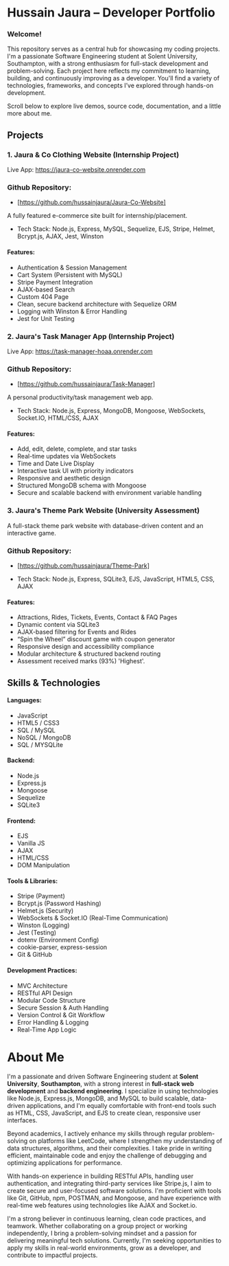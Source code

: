# Hussain Jaura – Developer Portfolio
### Welcome!
This repository serves as a central hub for showcasing my coding projects. I'm a passionate Software Engineering student at Solent University, Southampton, with a strong enthusiasm for full-stack development and problem-solving. Each project here reflects my commitment to learning, building, and continuously improving as a developer. You'll find a variety of technologies, frameworks, and concepts I’ve explored through hands-on development.

Scroll below to explore live demos, source code, documentation, and a little more about me.

## Projects
### 1. Jaura & Co Clothing Website (Internship Project)
Live App: https://jaura-co-website.onrender.com

### Github Repository:
- [https://github.com/hussainjaura/Jaura-Co-Website]

A fully featured e-commerce site built for internship/placement.

- Tech Stack: Node.js, Express, MySQL, Sequelize, EJS, Stripe, Helmet, Bcrypt.js, AJAX, Jest, Winston

#### Features:
- Authentication & Session Management
- Cart System (Persistent with MySQL)
- Stripe Payment Integration
- AJAX-based Search
- Custom 404 Page
- Clean, secure backend architecture with Sequelize ORM
- Logging with Winston & Error Handling
- Jest for Unit Testing

### 2. Jaura's Task Manager App (Internship Project)
Live App: https://task-manager-hoaa.onrender.com

### Github Repository:
- [https://github.com/hussainjaura/Task-Manager]

A personal productivity/task management web app.

- Tech Stack: Node.js, Express, MongoDB, Mongoose, WebSockets, Socket.IO, HTML/CSS, AJAX

#### Features:
- Add, edit, delete, complete, and star tasks
- Real-time updates via WebSockets
- Time and Date Live Display
- Interactive task UI with priority indicators
- Responsive and aesthetic design
- Structured MongoDB schema with Mongoose
- Secure and scalable backend with environment variable handling

### 3. Jaura's Theme Park Website (University Assessment)
A full-stack theme park website with database-driven content and an interactive game.

### Github Repository:
- [https://github.com/hussainjaura/Theme-Park]

- Tech Stack: Node.js, Express, SQLite3, EJS, JavaScript, HTML5, CSS, AJAX

#### Features:
- Attractions, Rides, Tickets, Events, Contact & FAQ Pages
- Dynamic content via SQLite3
- AJAX-based filtering for Events and Rides
- “Spin the Wheel” discount game with coupon generator
- Responsive design and accessibility compliance
- Modular architecture & structured backend routing
- Assessment received marks (93%) 'Highest'.

## Skills & Technologies
#### Languages:
- JavaScript
- HTML5 / CSS3
- SQL / MySQL
- NoSQL / MongoDB
- SQL / MYSQLite

#### Backend:
- Node.js
- Express.js
- Mongoose
- Sequelize
- SQLite3

#### Frontend:
- EJS
- Vanilla JS
- AJAX
- HTML/CSS
- DOM Manipulation

#### Tools & Libraries:
- Stripe (Payment)
- Bcrypt.js (Password Hashing)
- Helmet.js (Security)
- WebSockets & Socket.IO (Real-Time Communication)
- Winston (Logging)
- Jest (Testing)
- dotenv (Environment Config)
- cookie-parser, express-session
- Git & GitHub

#### Development Practices:
- MVC Architecture
- RESTful API Design
- Modular Code Structure
- Secure Session & Auth Handling
- Version Control & Git Workflow
- Error Handling & Logging
- Real-Time App Logic

# About Me
I'm a passionate and driven Software Engineering student at **Solent University**, **Southampton**, with a strong interest in **full-stack web development** and **backend engineering**. I specialize in using technologies like Node.js, Express.js, MongoDB, and MySQL to build scalable, data-driven applications, and I'm equally comfortable with front-end tools such as HTML, CSS, JavaScript, and EJS to create clean, responsive user interfaces.

Beyond academics, I actively enhance my skills through regular problem-solving on platforms like LeetCode, where I strengthen my understanding of data structures, algorithms, and their complexities. I take pride in writing efficient, maintainable code and enjoy the challenge of debugging and optimizing applications for performance.

With hands-on experience in building RESTful APIs, handling user authentication, and integrating third-party services like Stripe.js, I aim to create secure and user-focused software solutions. I'm proficient with tools like Git, GitHub, npm, POSTMAN, and Mongoose, and have experience with real-time web features using technologies like AJAX and Socket.io.

I'm a strong believer in continuous learning, clean code practices, and teamwork. Whether collaborating on a group project or working independently, I bring a problem-solving mindset and a passion for delivering meaningful tech solutions. Currently, I'm seeking opportunities to apply my skills in real-world environments, grow as a developer, and contribute to impactful projects.


